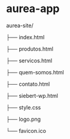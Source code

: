 # aurea-app

aurea-site/

├── index.html

├── produtos.html

├── servicos.html

├── quem-somos.html

├── contato.html

├── siebert-wp.html

├── style.css

├── logo.png

└── favicon.ico
